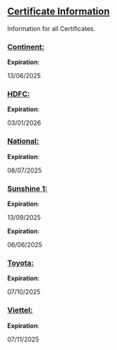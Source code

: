 ## [Certificate Information](accent://)

Information for all Certificates.

### [Continent:](accent://)

**Expiration**: 

13/06/2025

### [HDFC:](accent://)

**Expiration**: 

03/01/2026

### [National:](accent://)

**Expiration**: 

08/07/2025

### [Sunshine 1:](accent://)

**Expiration**: 

13/09/2025

**Expiration**: 

06/06/2025

### [Toyota:](accent://)

**Expiration**: 

07/10/2025

### [Viettel:](accent://)

**Expiration**: 

07/11/2025

